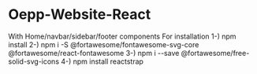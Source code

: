 # Oepp-Website-React
With Home/navbar/sidebar/footer components
For installation
 1-) npm install 
 2-) npm i -S @fortawesome/fontawesome-svg-core @fortawesome/react-fontawesome 
 3-) npm i --save @fortawesome/free-solid-svg-icons
 4-) npm install reactstrap
